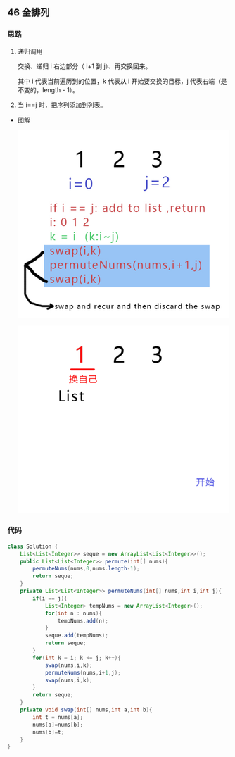 ## 46 全排列

### 思路

1. 递归调用

   交换、递归 i 右边部分（ i+1 到 j）、再交换回来。

   其中 i 代表当前遍历到的位置，k 代表从 i  开始要交换的目标，j 代表右端（是不变的，length - 1）。 

2. 当 i==j 时，把序列添加到列表。

- 图解

  ![全排列递归思路](全排列.jpg)

  ![“1，2，3”的全排列递归过程](全排列.gif)

### 代码

```java
class Solution {
    List<List<Integer>> seque = new ArrayList<List<Integer>>();
    public List<List<Integer>> permute(int[] nums){
        permuteNums(nums,0,nums.length-1);
        return seque;
    }
    private List<List<Integer>> permuteNums(int[] nums,int i,int j){
        if(i == j){
            List<Integer> tempNums = new ArrayList<Integer>();
            for(int n : nums){
                tempNums.add(n);
            }
            seque.add(tempNums);
            return seque;
        }
        for(int k = i; k <= j; k++){
            swap(nums,i,k);
            permuteNums(nums,i+1,j);
            swap(nums,i,k);
        }
        return seque;
    }
    private void swap(int[] nums,int a,int b){
        int t = nums[a];
        nums[a]=nums[b];
        nums[b]=t;
    }
}
```

